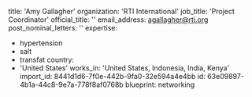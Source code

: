 title: 'Amy Gallagher'
organization: 'RTI International'
job_title: 'Project Coordinator'
official_title: ''
email_address: agallagher@rti.org
post_nominal_letters: ''
expertise:
  - hypertension
  - salt
  - transfat
country:
  - 'United States'
works_in: 'United States, Indonesia, India, Kenya'
import_id: 8441d1d6-7f0e-442b-9fa0-32e594a4e4bb
id: 63e09897-4b1a-44c8-9e7a-778f8af0768b
blueprint: networking
